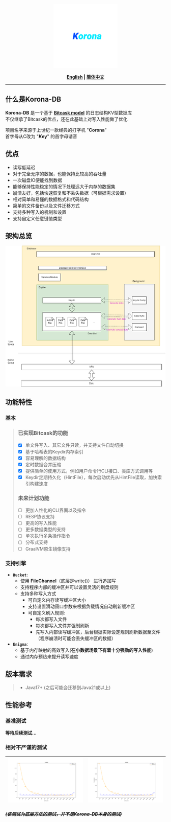 <div align="center">
   <img width="200" src="logo.png" alt="logo"></br>
</div>
<div style="text-align: center">

<strong>

[English](README.md) | [简体中文](README_CHN.md)

</strong>

</div>

---

## 什么是Korona-DB
**Korona-DB** 是一个基于 [**Bitcask model**](https://riak.com/assets/bitcask-intro.pdf) 的日志结构KV型数据库  
不仅继承了Bitcask的优点，还在此基础上对写入性能做了优化

项目名字来源于上世纪一款经典的打字机 "**Corona**"  
首字母从C改为 "***K*ey**" 的首字母谐音 

## 优点
- 读写低延迟
- 对于完全无序的数据，也能保持比较高的吞吐量
- 一次磁盘IO便能找到数据
- 能够保持性能稳定的情况下处理远大于内存的数据集
- 崩溃友好，包括快速恢复和不丢失数据（可根据需求设置）
- 相对简单和易懂的数据格式和代码结构
- 简单的文件备份以及文件迁移方式
- 支持多种写入的机制和设置
- 支持自定义任意键值类型

## 架构总览
![korona_argriculture.png](docs/img/korona_argriculture.png)

## 功能特性

### 基本
> ### 已实现Bitcask的功能
> - [X] 单文件写入、其它文件只读，并支持文件自动切换
> - [X] 基于哈希表的Keydir内存索引
> - [X] 容易理解的数据结构
> - [X] 定时数据合并压缩
> - [X] 提供简单的使用方式，例如用户命令行CLI接口、类库方式调用等
> - [X] Keydir定期持久化（HintFile），每次启动优先从HintFile读取，加快索引构建速度
> ### 未来计划功能
> - [ ] 更加人性化的CLI界面以及指令
> - [ ] RESP协议支持
> - [ ] 更高的写入性能
> - [ ] 更多数据类型的支持
> - [ ] 单次执行多条操作指令
> - [ ] 分布式支持
> - [ ] GraalVM原生镜像支持

### 支持引擎
- **`Bucket`**: 
  - 使用 **FileChannel**（底层是write()） 进行追加写
  - 支持程序内部的缓冲区并可以设置灵活的刷盘规则
  - 支持多种写入方式
    - 可自定义内存读写缓冲区大小
    - 支持设置滑动窗口参数来根据负载情况自动刷新缓冲区
    - 可自定义刷入规则:
      - 每次都写入文件
      - 每次都写入文件并强制刷新
      - 先写入内部读写缓冲区，后台根据实际设定规则刷新数据至文件（程序崩溃时可能会丢失缓冲区的数据）
- **`Enigma`**:
  - 基于内存映射的高效写入(**在小数据场景下有着十分强劲的写入性能**)
  - 通过内存预热来提升读写速度

## 版本需求
> - Java17+ (之后可能会迁移到Java21或以上)

## 性能参考

### 基准测试
**等待后续测试...**

### 相对不严谨的测试

| ![SSD 1GB Test](docs/img/DZPC_1T_SSD.png) | ![HDD 1GB Test](docs/img/DZPC_1T_SSD.png) |
|:-----------------------------------------:|:-----------------------------------------:|

###### ~~***(该测试为底层方法的测试，并不是Korona-DB本身的测试)***~~